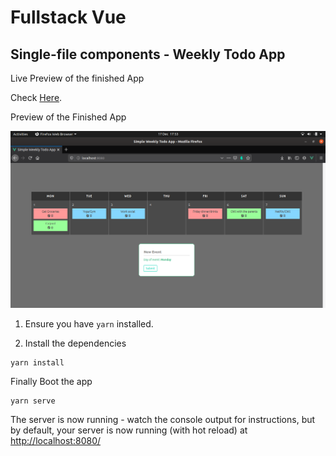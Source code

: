 # Fullstack Vue

## Single-file components - Weekly Todo App

Live Preview of the finished App

Check [Here](https://weekly-todo-app.vercel.app/).

Preview of the Finished App

![](/src/assets/images/homepage.png)



1. Ensure you have `yarn` installed.

2. Install the dependencies

```
yarn install
```

Finally Boot the app

```
yarn serve
```

The server is now running - watch the console output for instructions, but by default, your server is now running (with hot reload) at [http://localhost:8080/](http://localhost:8080/)
